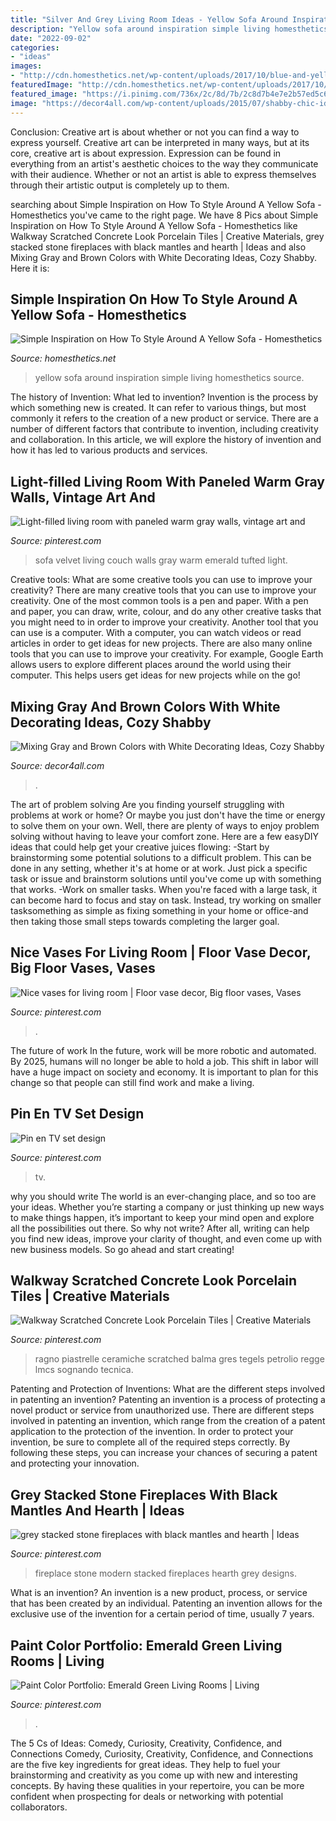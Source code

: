 ```yaml
---
title: "Silver And Grey Living Room Ideas - Yellow Sofa Around Inspiration Simple Living Homesthetics Source"
description: "Yellow sofa around inspiration simple living homesthetics source"
date: "2022-09-02"
categories:
- "ideas"
images:
- "http://cdn.homesthetics.net/wp-content/uploads/2017/10/blue-and-yellow-living-room.jpg"
featuredImage: "http://cdn.homesthetics.net/wp-content/uploads/2017/10/blue-and-yellow-living-room.jpg"
featured_image: "https://i.pinimg.com/736x/2c/8d/7b/2c8d7b4e7e2b57ed5c68f14727370e82.jpg"
image: "https://decor4all.com/wp-content/uploads/2015/07/shabby-chic-ideas-vintage-style-13.jpg"
---
```



Conclusion: Creative art is about whether or not you can find a way to express yourself.
Creative art can be interpreted in many ways, but at its core, creative art is about expression. Expression can be found in everything from an artist's aesthetic choices to the way they communicate with their audience. Whether or not an artist is able to express themselves through their artistic output is completely up to them.

	

		
searching about Simple Inspiration on How To Style Around A Yellow Sofa - Homesthetics you've came to the right page. We have 8 Pics about Simple Inspiration on How To Style Around A Yellow Sofa - Homesthetics like Walkway Scratched Concrete Look Porcelain Tiles | Creative Materials, grey stacked stone fireplaces with black mantles and hearth | Ideas and also Mixing Gray and Brown Colors with White Decorating Ideas, Cozy Shabby. Here it is:
		
    
## Simple Inspiration On How To Style Around A Yellow Sofa - Homesthetics

<img loading=lazy src="http://cdn.homesthetics.net/wp-content/uploads/2017/10/blue-and-yellow-living-room.jpg" onerror="this.onerror=null;this.src='https://tse4.mm.bing.net/th?id=OIP.JUTXS-DHAME4JfDsaoTTTgHaE8&amp;pid=15.1';" alt="Simple Inspiration on How To Style Around A Yellow Sofa - Homesthetics">

_Source: homesthetics.net_

>yellow sofa around inspiration simple living homesthetics source. 

	

The history of Invention: What led to invention?
Invention is the process by which something new is created. It can refer to various things, but most commonly it refers to the creation of a new product or service. There are a number of different factors that contribute to invention, including creativity and collaboration. In this article, we will explore the history of invention and how it has led to various products and services.

    
## Light-filled Living Room With Paneled Warm Gray Walls, Vintage Art And

<img loading=lazy src="https://i.pinimg.com/736x/a5/82/9e/a5829ef3f555f7b48270e7174554d1d1--green-velvet-sofa-green-couches.jpg" onerror="this.onerror=null;this.src='https://tse4.mm.bing.net/th?id=OIP.nMh7YUecV0WTQG8Q1D5BEwHaJ3&amp;pid=15.1';" alt="Light-filled living room with paneled warm gray walls, vintage art and">

_Source: pinterest.com_

>sofa velvet living couch walls gray warm emerald tufted light. 

	

Creative tools: What are some creative tools you can use to improve your creativity?
There are many creative tools that you can use to improve your creativity. One of the most common tools is a pen and paper. With a pen and paper, you can draw, write, colour, and do any other creative tasks that you might need to in order to improve your creativity. Another tool that you can use is a computer. With a computer, you can watch videos or read articles in order to get ideas for new projects. There are also many online tools that you can use to improve your creativity. For example, Google Earth allows users to explore different places around the world using their computer. This helps users get ideas for new projects while on the go!

    
## Mixing Gray And Brown Colors With White Decorating Ideas, Cozy Shabby

<img loading=lazy src="https://decor4all.com/wp-content/uploads/2015/07/shabby-chic-ideas-vintage-style-13.jpg" onerror="this.onerror=null;this.src='https://tse4.mm.bing.net/th?id=OIP.ZaVv5DIX_WuPl_QrBjOVqwHaJ3&amp;pid=15.1';" alt="Mixing Gray and Brown Colors with White Decorating Ideas, Cozy Shabby">

_Source: decor4all.com_

>. 

	

The art of problem solving
Are you finding yourself struggling with problems at work or home? Or maybe you just don't have the time or energy to solve them on your own. Well, there are plenty of ways to enjoy problem solving without having to leave your comfort zone. Here are a few easyDIY ideas that could help get your creative juices flowing: 
-Start by brainstorming some potential solutions to a difficult problem. This can be done in any setting, whether it's at home or at work. Just pick a specific task or issue and brainstorm solutions until you've come up with something that works. 
-Work on smaller tasks. When you're faced with a large task, it can become hard to focus and stay on task. Instead, try working on smaller tasksomething as simple as fixing something in your home or office-and then taking those small steps towards completing the larger goal.

    
## Nice Vases For Living Room | Floor Vase Decor, Big Floor Vases, Vases

<img loading=lazy src="https://i.pinimg.com/736x/07/a2/dd/07a2dd264146287e6262bdc017e558cd--decorative-accents-decorative-accessories.jpg" onerror="this.onerror=null;this.src='https://tse2.mm.bing.net/th?id=OIP.M9pCNpnQStPmnVBdTcw_BgHaN9&amp;pid=15.1';" alt="Nice vases for living room | Floor vase decor, Big floor vases, Vases">

_Source: pinterest.com_

>. 

	

The future of work
In the future, work will be more robotic and automated. By 2025, humans will no longer be able to hold a job. This shift in labor will have a huge impact on society and economy. It is important to plan for this change so that people can still find work and make a living.

    
## Pin En TV Set Design

<img loading=lazy src="https://i.pinimg.com/736x/2c/8d/7b/2c8d7b4e7e2b57ed5c68f14727370e82.jpg" onerror="this.onerror=null;this.src='https://tse3.mm.bing.net/th?id=OIP.uwULmIcjzIv8YpVTnBlwuwHaJ4&amp;pid=15.1';" alt="Pin en TV set design">

_Source: pinterest.com_

>tv. 

	

why you should write
The world is an ever-changing place, and so too are your ideas. Whether you’re starting a company or just thinking up new ways to make things happen, it’s important to keep your mind open and explore all the possibilities out there. So why not write? After all, writing can help you find new ideas, improve your clarity of thought, and even come up with new business models. So go ahead and start creating!

    
## Walkway Scratched Concrete Look Porcelain Tiles | Creative Materials

<img loading=lazy src="https://i.pinimg.com/736x/a3/20/ca/a320ca84fb8fdfa7bbecefc30064f38c.jpg" onerror="this.onerror=null;this.src='https://tse3.mm.bing.net/th?id=OIP.s_PNU2m0jZlD-P3kz1nQPwHaL2&amp;pid=15.1';" alt="Walkway Scratched Concrete Look Porcelain Tiles | Creative Materials">

_Source: pinterest.com_

>ragno piastrelle ceramiche scratched balma gres tegels petrolio regge lmcs sognando tecnica. 

	

Patenting and Protection of Inventions: What are the different steps involved in patenting an invention?
Patenting an invention is a process of protecting a novel product or service from unauthorized use. There are different steps involved in patenting an invention, which range from the creation of a patent application to the protection of the invention. In order to protect your invention, be sure to complete all of the required steps correctly. By following these steps, you can increase your chances of securing a patent and protecting your innovation.

    
## Grey Stacked Stone Fireplaces With Black Mantles And Hearth | Ideas

<img loading=lazy src="https://i.pinimg.com/736x/02/f9/45/02f945787464548bd6c6566498fb6ce0--modern-stone-fireplace-stone-fireplace-wall.jpg" onerror="this.onerror=null;this.src='https://tse3.mm.bing.net/th?id=OIP.mfn2XRoKpv9PGYkAervjfgHaLJ&amp;pid=15.1';" alt="grey stacked stone fireplaces with black mantles and hearth | Ideas">

_Source: pinterest.com_

>fireplace stone modern stacked fireplaces hearth grey designs. 

	

What is an invention?
An invention is a new product, process, or service that has been created by an individual. Patenting an invention allows for the exclusive use of the invention for a certain period of time, usually 7 years.

    
## Paint Color Portfolio: Emerald Green Living Rooms | Living

<img loading=lazy src="https://i.pinimg.com/736x/34/e3/0c/34e30c664379885dee53a04159e60fba.jpg" onerror="this.onerror=null;this.src='https://tse3.mm.bing.net/th?id=OIP.Q1GhmnrOi4o4iVJzynrekAHaLK&amp;pid=15.1';" alt="Paint Color Portfolio: Emerald Green Living Rooms | Living">

_Source: pinterest.com_

>. 

	

The 5 Cs of Ideas: Comedy, Curiosity, Creativity, Confidence, and Connections
Comedy, Curiosity, Creativity, Confidence, and Connections are the five key ingredients for great ideas. They help to fuel your brainstorming and creativity as you come up with new and interesting concepts. By having these qualities in your repertoire, you can be more confident when prospecting for deals or networking with potential collaborators.

